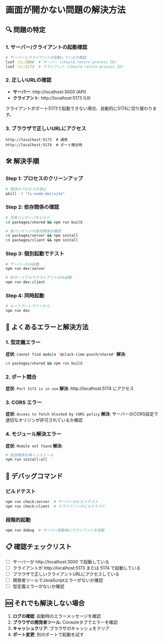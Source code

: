 # 画面が開かない問題の解決方法

## 🔍 問題の特定

### 1. サーバー/クライアントの起動確認
```bash
# サーバーとクライアントが起動しているか確認
lsof -ti:3000  # サーバー (should return process ID)
lsof -ti:5173  # クライアント (should return process ID)
```

### 2. 正しいURLの確認
- **サーバー**: http://localhost:3000 (API)
- **クライアント**: http://localhost:5173 (UI)

クライアントがポート5173で起動できない場合、自動的に5174に切り替わります。

### 3. ブラウザで正しいURLにアクセス
```
http://localhost:5173  # 通常
http://localhost:5174  # ポート競合時
```

## 🛠️ 解決手順

### Step 1: プロセスのクリーンアップ
```bash
# 既存のプロセスを停止
pkill -f "ts-node-dev|vite"
```

### Step 2: 依存関係の確認
```bash
# 共有パッケージをビルド
cd packages/shared && npm run build

# 各パッケージの依存関係を確認
cd packages/server && npm install
cd packages/client && npm install
```

### Step 3: 個別起動でテスト
```bash
# サーバーのみ起動
npm run dev:server

# 別ターミナルでクライアントのみ起動  
npm run dev:client
```

### Step 4: 同時起動
```bash
# ルートディレクトリから
npm run dev
```

## 🐛 よくあるエラーと解決方法

### 1. 型定義エラー
**症状**: `Cannot find module '@slack-time-punch/shared'`
**解決**: 
```bash
cd packages/shared && npm run build
```

### 2. ポート競合
**症状**: `Port 5173 is in use`
**解決**: http://localhost:5174 にアクセス

### 3. CORS エラー
**症状**: `Access to fetch blocked by CORS policy`
**解決**: サーバーのCORS設定で適切なオリジンが許可されているか確認

### 4. モジュール解決エラー
**症状**: `Module not found`
**解決**: 
```bash
# 依存関係を再インストール
npm run install:all
```

## 🔧 デバッグコマンド

### ビルドテスト
```bash
npm run check:server  # サーバーのビルドテスト
npm run check:client  # クライアントのビルドテスト
```

### 段階的起動
```bash
npm run debug  # サーバー起動後にクライアントを起動
```

## 📋 確認チェックリスト

- [ ] サーバーが http://localhost:3000 で起動している
- [ ] クライアントが http://localhost:5173 または 5174 で起動している
- [ ] ブラウザで正しいクライアントURLにアクセスしている
- [ ] 開発者ツールでJavaScriptエラーがないか確認
- [ ] 型定義エラーがないか確認

## 🆘 それでも解決しない場合

1. **ログの確認**: 起動時のエラーメッセージを確認
2. **ブラウザの開発者ツール**: Consoleタブでエラーを確認
3. **キャッシュクリア**: ブラウザのキャッシュをクリア
4. **ポート変更**: 別のポートで起動を試す
